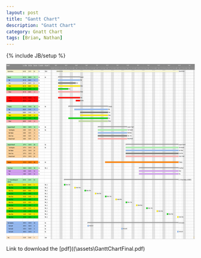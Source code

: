 ```yaml
---
layout: post
title: "Gantt Chart"
description: "Gnatt Chart"
category: Gnatt Chart
tags: [Brian, Nathan]
---
```

{% include JB/setup %}

<img src="\assets\GanttChartFinal.png" width="1054" height="468">

Link to download the [pdf]((\assets\GanttChartFinal.pdf)
